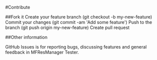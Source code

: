 #Contribute

##Fork it
Create your feature branch (git checkout -b my-new-feature)
Commit your changes (git commit -am 'Add some feature')
Push to the branch (git push origin my-new-feature)
Create pull request

##Other information

GitHub Issues is for reporting bugs, discussing features and general feedback in MFResManager Tester.  
